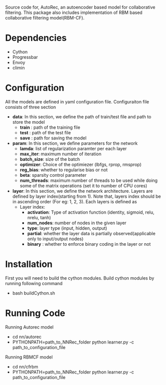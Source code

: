 Source code for, AutoRec, an autoencoder based model for collaborative filtering. This package also includes implementation of
RBM based collaborative filtering model(RBM-CF).


Dependencies
============
* Cython
* Progressbar
* Envoy
* climin


Configuration
=============
All the models are defined in yaml configuration file. Configuraiton file consists of three section
* **data**:
	In this section, we define the path of train/test file and path to store the model
	- **train** : path of the training file
	- **test** : path of the test file
	- **save** : path for saving the model
* **param**:
	In this section, we define parameters for the network
	- **lamda**: list of regularization paramter per each layer
	- **max_iter**: maximum number of iteration
	- **batch_size**: size of the batch
	- **optimizer**: Choice of the optimiezer (lbfgs, rprop, rmsprop)
	- **reg_bias**:  whether to regularise bias or not
	- **beta**: sparsity control parameter
	- **num_threads**: maximum number of threads to be used while doing some of the matrix operations (set it to number of CPU cores)
* **layer**:
	In this section, we define the network architecture. Layers are defined by layer index(starting from 1).
	Note that, layers index should be in ascending order (For eg: 1, 2, 3).
	Each layers is defined as 
	- Layer index:
		+ **activation**: Type of activation function (identity, sigmoid, relu, nrelu, tanh)
		+ **num_nodes**: number of nodes in the given layer
		+ **type**: layer type (input, hidden, output)
		+ **partial**: whether the layer data is partially observed(applicable only to input/output nodes)
		+ **binary** : whether to enforce binary coding in the layer or not

Installation
============

First you will need to build the cython modules. Build cython modules by running following command
* bash buildCython.sh 

Running Code
=============

Running Autorec model
* cd nn/autorec
* PYTHONPATH=path_to_NNRec_folder python learner.py -c path_to_configuration_file

Running RBMCF model
* cd nn/cfrbm
* PYTHONPATH=path_to_NNRec_folder python learner.py -c path_to_configuration_file





